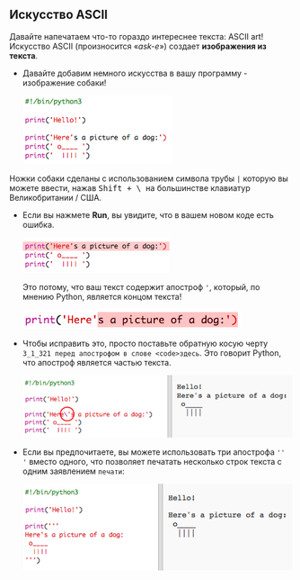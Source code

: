 ## Искусство ASCII

Давайте напечатаем что-то гораздо интереснее текста: ASCII art! Искусство ASCII (произносится «*ask-e*») создает **изображения из текста**.

+ Давайте добавим немного искусства в вашу программу - изображение собаки!
    
    ![Скриншот](images/me-dog.png)

Ножки собаки сделаны с использованием символа трубы `|` которую вы можете ввести, нажав <kbd>Shift + \ </kbd> на большинстве клавиатур Великобритании / США.

+ Если вы нажмете **Run**, вы увидите, что в вашем новом коде есть ошибка.
    
    ![Скриншот](images/me-dog-bug.png)
    
    Это потому, что ваш текст содержит апостроф `'`, который, по мнению Python, является концом текста!
    
    ![Скриншот](images/me-dog-quote.png)

+ Чтобы исправить это, просто поставьте обратную косую черту `3_1_321 перед апострофом в слове <code>здесь`. Это говорит Python, что апостроф является частью текста.
    
    ![Скриншот](images/me-dog-bug-fix.png)

+ Если вы предпочитаете, вы можете использовать три апострофа `'' '` вместо одного, что позволяет печатать несколько строк текста с одним заявлением `печати`:
    
    ![Скриншот](images/me-dog-triple-quote.png)